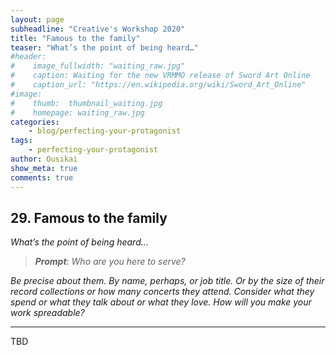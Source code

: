 ```yaml
---
layout: page
subheadline: "Creative's Workshop 2020"
title: "Famous to the family"
teaser: "What’s the point of being heard…"
#header:
#    image_fullwidth: "waiting_raw.jpg"
#    caption: Waiting for the new VRMMO release of Sword Art Online
#    caption_url: "https://en.wikipedia.org/wiki/Sword_Art_Online"
#image:
#    thumb:  thumbnail_waiting.jpg
#    homepage: waiting_raw.jpg
categories:
    - blog/perfecting-your-protagonist
tags:
    - perfecting-your-protagonist
author: Ousikai
show_meta: true
comments: true
---
```

## 29. Famous to the family
*What’s the point of being heard…*

> ***Prompt***: *Who are you here to serve?*

*Be precise about them. By name, perhaps, or job title. Or by the size of their record collections or how many concerts they attend. Consider what they spend or what they talk about or what they love. How will you make your work spreadable?*

---

TBD
